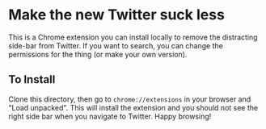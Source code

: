 # Make the new Twitter suck less
This is a Chrome extension you can install locally to remove the distracting side-bar from Twitter. If you want to search, you can change the permissions for the thing (or make your own version).

## To Install
Clone this directory, then go to `chrome://extensions` in your browser and "Load unpacked". This will install the extension and you should not see the right side bar when you navigate to Twitter. Happy browsing!